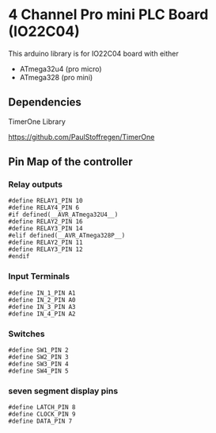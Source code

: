 # 4 Channel Pro mini PLC Board (IO22C04)
This arduino library is for IO22C04 board with either

- ATmega32u4 (pro micro)
- ATmega328 (pro mini)

## Dependencies

TimerOne Library

https://github.com/PaulStoffregen/TimerOne

## Pin Map of the controller
### Relay outputs
```
#define RELAY1_PIN 10
#define RELAY4_PIN 6
#if defined(__AVR_ATmega32U4__)
#define RELAY2_PIN 16
#define RELAY3_PIN 14
#elif defined(__AVR_ATmega328P__)
#define RELAY2_PIN 11
#define RELAY3_PIN 12
#endif
```

### Input Terminals
```
#define IN_1_PIN A1
#define IN_2_PIN A0
#define IN_3_PIN A3
#define IN_4_PIN A2
```

### Switches
```
#define SW1_PIN 2
#define SW2_PIN 3
#define SW3_PIN 4
#define SW4_PIN 5
```

### seven segment display pins
```
#define LATCH_PIN 8
#define CLOCK_PIN 9
#define DATA_PIN 7
```